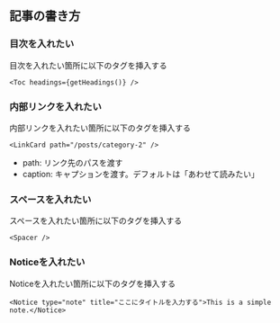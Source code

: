 ## 記事の書き方
### 目次を入れたい
目次を入れたい箇所に以下のタグを挿入する
```mdx
<Toc headings={getHeadings()} />
```

### 内部リンクを入れたい
内部リンクを入れたい箇所に以下のタグを挿入する
```mdx
<LinkCard path="/posts/category-2" />
```
- path: リンク先のパスを渡す
- caption: キャプションを渡す。デフォルトは「あわせて読みたい」

### スペースを入れたい
スペースを入れたい箇所に以下のタグを挿入する
```mdx
<Spacer />
```

### Noticeを入れたい
Noticeを入れたい箇所に以下のタグを挿入する
```mdx
<Notice type="note" title="ここにタイトルを入力する">This is a simple note.</Notice>
```
